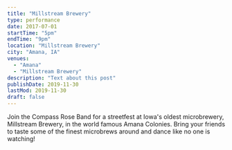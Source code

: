 ```yaml
---
title: "Millstream Brewery"
type: performance
date: 2017-07-01
startTime: "5pm"
endTime: "9pm"
location: "Millstream Brewery"
city: "Amana, IA"
venues:
  - "Amana"
  - "Millstream Brewery"
description: "Text about this post"
publishDate: 2019-11-30
lastMod: 2019-11-30
draft: false
---
```


Join the Compass Rose Band for a streetfest at Iowa's oldest microbrewery, Millstream Brewery, in the world famous Amana Colonies. Bring your friends to taste some of the finest microbrews around and dance like no one is watching!
